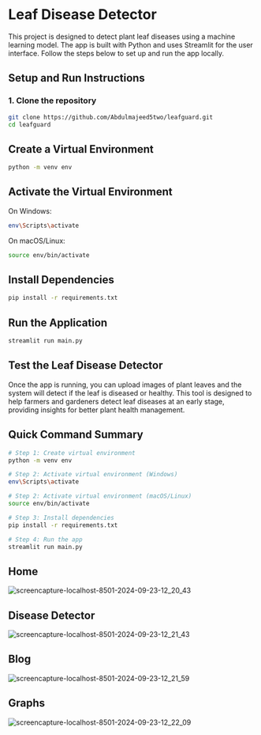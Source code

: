 # Leaf Disease Detector

This project is designed to detect plant leaf diseases using a machine learning model. The app is built with Python and uses Streamlit for the user interface. Follow the steps below to set up and run the app locally.

## Setup and Run Instructions

### 1. Clone the repository

```bash
git clone https://github.com/Abdulmajeed5two/leafguard.git
cd leafguard
```

## Create a Virtual Environment
```bash
python -m venv env
```

## Activate the Virtual Environment
On Windows:
```bash
env\Scripts\activate
```
On macOS/Linux:
```bash
source env/bin/activate
```
## Install Dependencies
```bash
pip install -r requirements.txt
```
## Run the Application
```bash
streamlit run main.py
```
## Test the Leaf Disease Detector
Once the app is running, you can upload images of plant leaves and the system will detect if the leaf is diseased or healthy. This tool is designed to help farmers and gardeners detect leaf diseases at an early stage, providing insights for better plant health management.

## Quick Command Summary
```bash
# Step 1: Create virtual environment
python -m venv env

# Step 2: Activate virtual environment (Windows)
env\Scripts\activate

# Step 2: Activate virtual environment (macOS/Linux)
source env/bin/activate

# Step 3: Install dependencies
pip install -r requirements.txt

# Step 4: Run the app
streamlit run main.py
```

## Home
![screencapture-localhost-8501-2024-09-23-12_20_43](https://github.com/user-attachments/assets/be183eec-d119-4120-b572-b63f0300ee2f)

## Disease Detector
![screencapture-localhost-8501-2024-09-23-12_21_43](https://github.com/user-attachments/assets/fa683954-83af-4932-ad59-f2ce596b5c96)

## Blog 
![screencapture-localhost-8501-2024-09-23-12_21_59](https://github.com/user-attachments/assets/58f8ac22-bf4a-4079-bbc7-2b8dcfa76999)

## Graphs
![screencapture-localhost-8501-2024-09-23-12_22_09](https://github.com/user-attachments/assets/218cc4c5-e1fa-48f8-9131-239ee2cd981e)






